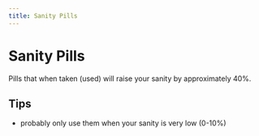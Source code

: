 ```yaml
---
title: Sanity Pills
---
```


# Sanity Pills

Pills that when taken (used) will raise your sanity by approximately 40%.

## Tips

- probably only use them when your sanity is very low (0-10%)
